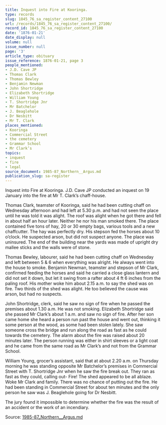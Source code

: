```yaml
---
title: Inquest into Fire at Kooringa.
type: records
slug: 1845_76_sa_register_content_27100
url: /records/1845_76_sa_register_content_27100/
record_id: 1845_76_sa_register_content_27100
date: '1876-01-21'
date_display: null
volume: null
issue_number: null
page: '3'
article_type: obituary
issue_reference: 1876-01-21, page 3
people_mentioned:
- J.D. Cave JP
- Thomas Clark
- Thomas Bewley
- Benjamin Newman
- John Shortridge
- Elizabeth Shortridge
- William Young
- T. Shortridge Jnr
- Mr Batchelor
- J. Beaglehole
- Dr Nesbitt
- Mr T. Clark
places_mentioned:
- Kooringa
- Commercial Street
- the cemetery
- Grammar School
- Mr Clark’s
topics:
- inquest
- fire
- legal
source_document: 1985-87_Northern__Argus.md
publication_slug: sa-register
---
```


Inquest into Fire at Kooringa.  J.D. Cave JP conducted an inquest on 19 January into the fire at Mr T. Clark’s chaff-house.

Thomas Clark, teamster of Kooringa, said he had been cutting chaff on Wednesday afternoon and had left at 5.30 p.m. and had not seen the place until he was told it was alight.  The roof was alight when he got there and fell in about half an hour later.  Neither he nor his man smoked there.  The place contained five tons of hay, 20 or 30 empty bags, various tools and a new chaffcutter.  The hay was perfectly dry.  His stepson fed the horses about 10 o’clock.  He suspected arson, but did not suspect anyone.  The place was uninsured.  The end of the building near the yards was made of upright dry mallee sticks and the walls were of stone.

Thomas Bewley, labourer, said he had been cutting chaff on Wednesday and left between 5 & 6 when everything was alright.  He always went into the house to smoke.  Benjamin Newman, teamster and stepson of Mr Clark, confirmed feeding the horses and said he carried a close glass lantern and did not set it down, but let it swing from a rafter about 4 ft 6 inches from the paling roof.  His mother woke him about 2.15 a.m. to say the shed was on fire.  Two thirds of the shed was alight.  He too believed the cause was arson, but had no suspects.

John Shortridge, clerk, said he saw no sign of fire when he passed the premises about 1.30 a.m.  He was not smoking.  Elizabeth Shortridge said she passed Mr Clark’s about 1 a.m. and saw no sign of fire.  After her son came home she heard a person run past the house and went out, thinking it some person at the wood, as some had been stolen lately. She saw someone cross the bridge and run along the road as fast as he could towards the cemetery.  The alarm about the fire was raised about 20 minutes later.  The person running was either in shirt sleeves or a light coat and he came from the same road as Mr Clark’s and not from the Grammar School.

William Young, grocer’s assistant, said that at about 2.20 a.m. on Thursday morning he was standing opposite Mr Batchelor’s premises in Commercial Street with T. Shortridge Jnr when he saw the fire break out.  They ran as fast as they could, calling out- Fire!  The shed appeared to be all ablaze.  Woke Mr Clark and family.  There was no chance of putting out the fire.  He had been standing in Commercial Street for about ten minutes and the only person he saw was J. Beaglehole going for Dr Nesbitt.

The jury found it impossible to determine whether the fire was the result of an accident or the work of an incendiary.

Source: [1985-87_Northern__Argus.md](/downloads/markdown/1985-87_Northern__Argus.md)
